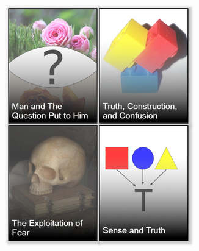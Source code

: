 <div style="text-align:center">
    <div style="display: inline-block;">
        <a href="man_and_his_question.html">
            <img src="img/man_and_quest_front.png" style="border: 2px black solid; box-shadow: 3px 3px 5px 6px #ccc;" width="230" height="300"/>
        </a>
    </div>
    <div style="display: inline-block;">
        <a href="truth_construction_confusion.html">
            <img src="img/truth_cons_front.png" style="border: 2px black solid; box-shadow: 3px 3px 5px 6px #ccc;" width="230" height="300"/>
        </a>
    </div>
    <div style="display: inline-block;">
        <a href="the_exploitation_of_fear.html">
            <img src="img/exploitation_of_front.png" style="border: 2px black solid; box-shadow: 3px 3px 5px 6px #ccc;" width="230" height="300"/>
        </a>
    </div>
    <div style="display: inline-block;">
        <a href="sense_and_truth.html">
            <img src="img/sense_truth_front.png" style="border: 2px black solid; box-shadow: 3px 3px 5px 6px #ccc;" width="230" height="300"/>
        </a>
    </div>
<div>